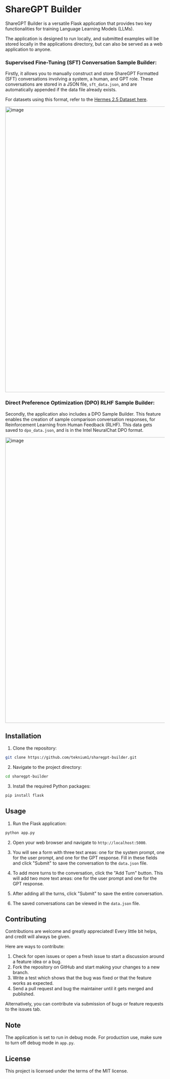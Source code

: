# ShareGPT Builder

ShareGPT Builder is a versatile Flask application that provides two key functionalities for training Language Learning Models (LLMs). 

The application is designed to run locally, and submitted examples will be stored locally in the applications directory, but can also be served as a web application to anyone.

### Supervised Fine-Tuning (SFT) Conversation Sample Builder:
Firstly, it allows you to manually construct and store ShareGPT Formatted (SFT) conversations involving a system, a human, and GPT role. These conversations are stored in a JSON file, `sft_data.json`, and are automatically appended if the data file already exists. 

For datasets using this format, refer to the [Hermes 2.5 Dataset here](https://huggingface.co/datasets/teknium/OpenHermes-2.5).

<img width="902" alt="image" src="https://github.com/teknium1/ShareGPT-Builder/assets/127238744/a83f02ca-3832-45d3-b3f4-9fdfc748aebc">

### Direct Preference Optimization (DPO) RLHF Sample Builder:
Secondly, the application also includes a DPO Sample Builder. This feature enables the creation of sample comparison conversation responses, for Reinforcement Learning from Human Feedback (RLHF). This data gets saved to `dpo_data.json`, and is in the Intel NeuralChat DPO format.

<img width="902" alt="image" src="https://github.com/teknium1/ShareGPT-Builder/assets/127238744/2be164ae-17cd-4e10-ae72-0f6aba9a5436">

## Installation

1. Clone the repository:
```bash
git clone https://github.com/teknium1/sharegpt-builder.git
```  

2. Navigate to the project directory:
```bash
cd sharegpt-builder
```  

3. Install the required Python packages:
```bash
pip install flask
```  

## Usage

1. Run the Flask application:
```bash
python app.py
```  


2. Open your web browser and navigate to `http://localhost:5000`.

3. You will see a form with three text areas: one for the system prompt, one for the user prompt, and one for the GPT response. Fill in these fields and click "Submit" to save the conversation to the `data.json` file.

4. To add more turns to the conversation, click the "Add Turn" button. This will add two more text areas: one for the user prompt and one for the GPT response.

5. After adding all the turns, click "Submit" to save the entire conversation.

6. The saved conversations can be viewed in the `data.json` file.

## Contributing

Contributions are welcome and greatly appreciated! Every little bit helps, and credit will always be given.

Here are ways to contribute:

1. Check for open issues or open a fresh issue to start a discussion around a feature idea or a bug.
2. Fork the repository on GitHub and start making your changes to a new branch.
3. Write a test which shows that the bug was fixed or that the feature works as expected.
4. Send a pull request and bug the maintainer until it gets merged and published.

Alternatively, you can contribute via submission of bugs or feature requests to the issues tab.

## Note

The application is set to run in debug mode. For production use, make sure to turn off debug mode in `app.py`.

## License

This project is licensed under the terms of the MIT license.
